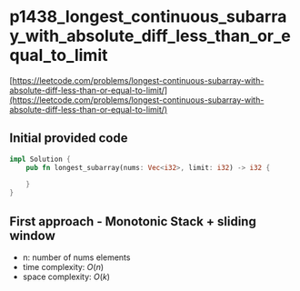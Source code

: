 # p1438_longest_continuous_subarray_with_absolute_diff_less_than_or_equal_to_limit

[https://leetcode.com/problems/longest-continuous-subarray-with-absolute-diff-less-than-or-equal-to-limit/](https://leetcode.com/problems/longest-continuous-subarray-with-absolute-diff-less-than-or-equal-to-limit/)

## Initial provided code
```Rust
impl Solution {
    pub fn longest_subarray(nums: Vec<i32>, limit: i32) -> i32 {
        
    }
}
```

## First approach - Monotonic Stack + sliding window
- n: number of nums elements
- time complexity: $O(n)$
- space complexity: $O(k)$

